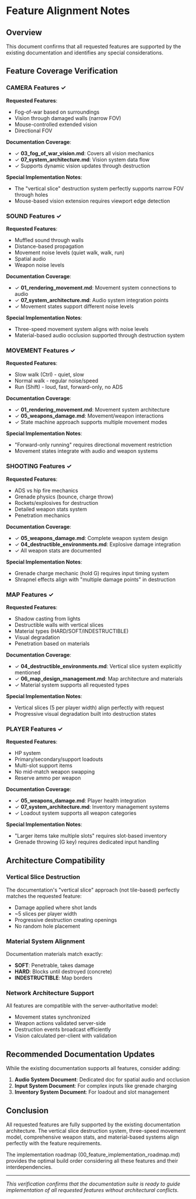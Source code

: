 # Feature Alignment Notes

## Overview
This document confirms that all requested features are supported by the existing documentation and identifies any special considerations.

## Feature Coverage Verification

### CAMERA Features ✓
**Requested Features**:
- Fog-of-war based on surroundings
- Vision through damaged walls (narrow FOV)
- Mouse-controlled extended vision
- Directional FOV

**Documentation Coverage**:
- ✓ **03_fog_of_war_vision.md**: Covers all vision mechanics
- ✓ **07_system_architecture.md**: Vision system data flow
- ✓ Supports dynamic vision updates through destruction

**Special Implementation Notes**:
- The "vertical slice" destruction system perfectly supports narrow FOV through holes
- Mouse-based vision extension requires viewport edge detection

### SOUND Features ✓
**Requested Features**:
- Muffled sound through walls
- Distance-based propagation
- Movement noise levels (quiet walk, walk, run)
- Spatial audio
- Weapon noise levels

**Documentation Coverage**:
- ✓ **01_rendering_movement.md**: Movement system connections to audio
- ✓ **07_system_architecture.md**: Audio system integration points
- ✓ Movement states support different noise levels

**Special Implementation Notes**:
- Three-speed movement system aligns with noise levels
- Material-based audio occlusion supported through destruction system

### MOVEMENT Features ✓
**Requested Features**:
- Slow walk (Ctrl) - quiet, slow
- Normal walk - regular noise/speed
- Run (Shift) - loud, fast, forward-only, no ADS

**Documentation Coverage**:
- ✓ **01_rendering_movement.md**: Movement system architecture
- ✓ **05_weapons_damage.md**: Movement/weapon interactions
- ✓ State machine approach supports multiple movement modes

**Special Implementation Notes**:
- "Forward-only running" requires directional movement restriction
- Movement states integrate with audio and weapon systems

### SHOOTING Features ✓
**Requested Features**:
- ADS vs hip fire mechanics
- Grenade physics (bounce, charge throw)
- Rockets/explosives for destruction
- Detailed weapon stats system
- Penetration mechanics

**Documentation Coverage**:
- ✓ **05_weapons_damage.md**: Complete weapon system design
- ✓ **04_destructible_environments.md**: Explosive damage integration
- ✓ All weapon stats are documented

**Special Implementation Notes**:
- Grenade charge mechanic (hold G) requires input timing system
- Shrapnel effects align with "multiple damage points" in destruction

### MAP Features ✓
**Requested Features**:
- Shadow casting from lights
- Destructible walls with vertical slices
- Material types (HARD/SOFT/INDESTRUCTIBLE)
- Visual degradation
- Penetration based on materials

**Documentation Coverage**:
- ✓ **04_destructible_environments.md**: Vertical slice system explicitly mentioned
- ✓ **06_map_design_management.md**: Map architecture and materials
- ✓ Material system supports all requested types

**Special Implementation Notes**:
- Vertical slices (5 per player width) align perfectly with request
- Progressive visual degradation built into destruction states

### PLAYER Features ✓
**Requested Features**:
- HP system
- Primary/secondary/support loadouts
- Multi-slot support items
- No mid-match weapon swapping
- Reserve ammo per weapon

**Documentation Coverage**:
- ✓ **05_weapons_damage.md**: Player health integration
- ✓ **07_system_architecture.md**: Inventory management systems
- ✓ Loadout system supports all weapon categories

**Special Implementation Notes**:
- "Larger items take multiple slots" requires slot-based inventory
- Grenade throwing (G key) requires dedicated input handling

## Architecture Compatibility

### Vertical Slice Destruction
The documentation's "vertical slice" approach (not tile-based) perfectly matches the requested feature:
- Damage applied where shot lands
- ~5 slices per player width
- Progressive destruction creating openings
- No random hole placement

### Material System Alignment
Documentation materials match exactly:
- **SOFT**: Penetrable, takes damage
- **HARD**: Blocks until destroyed (concrete)
- **INDESTRUCTIBLE**: Map borders

### Network Architecture Support
All features are compatible with the server-authoritative model:
- Movement states synchronized
- Weapon actions validated server-side
- Destruction events broadcast efficiently
- Vision calculated per-client with validation

## Recommended Documentation Updates

While the existing documentation supports all features, consider adding:
1. **Audio System Document**: Dedicated doc for spatial audio and occlusion
2. **Input System Document**: For complex inputs like grenade charging
3. **Inventory System Document**: For loadout and slot management

## Conclusion

All requested features are fully supported by the existing documentation architecture. The vertical slice destruction system, three-speed movement model, comprehensive weapon stats, and material-based systems align perfectly with the feature requirements.

The implementation roadmap (00_feature_implementation_roadmap.md) provides the optimal build order considering all these features and their interdependencies.

---
*This verification confirms that the documentation suite is ready to guide implementation of all requested features without architectural conflicts.* 